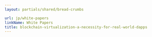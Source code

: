 ```yaml
---
layout: partials/shared/bread-crumbs

url: jp/white-papers
linkName: White Papers
title: blockchain-virtualization-a-necessity-for-real-world-dapps
---
```

